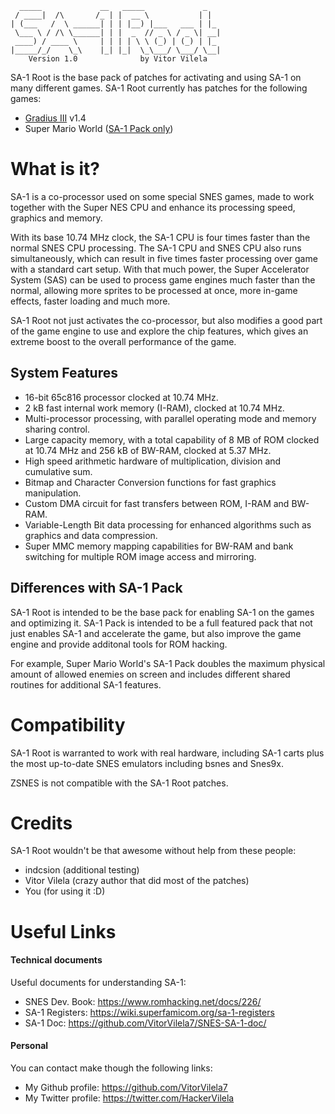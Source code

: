 ```
  _____             __   _____             _   
 / ____|  /\       /_ | |  __ \           | |  
| (___   /  \ ______| | | |__) |___   ___ | |_ 
 \___ \ / /\ \______| | |  _  // _ \ / _ \| __|
 ____) / ____ \     | | | | \ \ (_) | (_) | |_ 
|_____/_/    \_\    |_| |_|  \_\___/ \___/ \__|
    Version 1.0              by Vitor Vilela
```

SA-1 Root is the base pack of patches for activating and using SA-1
on many different games. SA-1 Root currently has patches for the
following games:

* [Gradius III](Gradius-III) v1.4
* Super Mario World ([SA-1 Pack only](https://github.com/VitorVilela7/SA1-Pack))

What is it?
===========

SA-1 is a co-processor used on some special SNES games, made to work together
with the Super NES CPU and enhance its processing speed, graphics and memory.

With its base 10.74 MHz clock, the SA-1 CPU is four times faster than the
normal SNES CPU processing. The SA-1 CPU and SNES CPU also runs
simultaneously, which can result in five times faster processing over game with
a standard cart setup. With that much power, the Super Accelerator System (SAS)
can be used to process game engines much faster than the normal, allowing more
sprites to be processed at once, more in-game effects, faster loading and much
more.

SA-1 Root not just activates the co-processor, but also modifies a good part of
the game engine to use and explore the chip features, which gives an extreme
boost to the overall performance of the game.

## System Features
* 16-bit 65c816 processor clocked at 10.74 MHz.
* 2 kB fast internal work memory (I-RAM), clocked at 10.74 MHz.
* Multi-processor processing, with parallel operating mode and memory sharing
control.
* Large capacity memory, with a total capability of 8 MB of ROM clocked at
10.74 MHz and 256 kB of BW-RAM, clocked at 5.37 MHz.
* High speed arithmetic hardware of multiplication, division and cumulative
sum.
* Bitmap and Character Conversion functions for fast graphics manipulation.
* Custom DMA circuit for fast transfers between ROM, I-RAM and BW-RAM.
* Variable-Length Bit data processing for enhanced algorithms such as graphics
and data compression.
* Super MMC memory mapping capabilities for BW-RAM and bank switching for
multiple ROM image access and mirroring.

## Differences with SA-1 Pack

SA-1 Root is intended to be the base pack for enabling SA-1 on the games
and optimizing it. SA-1 Pack is intended to be a full featured pack that
not just enables SA-1 and accelerate the game, but also improve the game
engine and provide additonal tools for ROM hacking.

For example, Super Mario World's SA-1 Pack doubles the maximum physical
amount of allowed enemies on screen and includes different shared
routines for additional SA-1 features.

Compatibility
=============

SA-1 Root is warranted to work with real hardware, including SA-1 carts
plus the most up-to-date SNES emulators including bsnes and Snes9x.

ZSNES is not compatible with the SA-1 Root patches.

Credits
=======

SA-1 Root wouldn't be that awesome without help from these people:

* indcsion (additional testing)
* Vitor Vilela (crazy author that did most of the patches)
* You (for using it :D)

Useful Links
============

#### Technical documents

Useful documents for understanding SA-1:

* SNES Dev. Book: https://www.romhacking.net/docs/226/
* SA-1 Registers: https://wiki.superfamicom.org/sa-1-registers
* SA-1 Doc: https://github.com/VitorVilela7/SNES-SA-1-doc/

#### Personal

You can contact make though the following links:

* My Github profile: https://github.com/VitorVilela7
* My Twitter profile: https://twitter.com/HackerVilela

